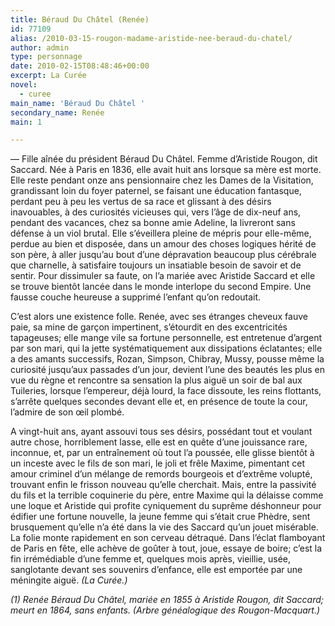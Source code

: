 ```yaml
---
title: Béraud Du Châtel (Renée)
id: 77109
alias: /2010-03-15-rougon-madame-aristide-nee-beraud-du-chatel/
author: admin
type: personnage
date: 2010-02-15T08:48:46+00:00
excerpt: La Curée
novel:
  - curee
main_name: 'Béraud Du Châtel '
secondary_name: Renée
main: 1

---
```

— Fille aînée du président Béraud Du Châtel. Femme d&rsquo;Aristide Rougon, dit Saccard. Née à Paris en 1836, elle avait huit ans lorsque sa mère est morte. Elle reste pendant onze ans pensionnaire chez les Dames de la Visitation, grandissant loin du foyer paternel, se faisant une éducation fantasque, perdant peu à peu les vertus de sa race et glissant à des désirs inavouables, à des curiosités vicieuses qui, vers l&rsquo;âge de dix-neuf ans, pendant des vacances, chez sa bonne amie Adeline, la livreront sans défense à un viol brutal. Elle s&rsquo;éveillera pleine de mépris pour elle-même, perdue au bien et disposée, dans un amour des choses logiques hérité de son père, à aller jusqu&rsquo;au bout d&rsquo;une dépravation beaucoup plus cérébrale que charnelle, à satisfaire toujours un insatiable besoin de savoir et de sentir. Pour dissimuler sa faute, on l&rsquo;a mariée avec Aristide Saccard et elle se trouve bientôt lancée dans le monde interlope du second Empire. Une fausse couche heureuse a supprimé l&rsquo;enfant qu&rsquo;on redoutait.

C&rsquo;est alors une existence folle. Renée, avec ses étranges cheveux fauve paie, sa mine de garçon impertinent, s&rsquo;étourdit en des excentricités tapageuses; elle mange vile sa fortune personnelle, est entretenue d&rsquo;argent par son mari, qui la jette systématiquement aux dissipations éclatantes; elle a des amants successifs, Rozan, Simpson, Chibray, Mussy, pousse même la curiosité jusqu&rsquo;aux passades d&rsquo;un jour, devient l&rsquo;une des beautés les plus en vue du règne et rencontre sa sensation la plus aiguë un soir de bal aux Tuileries, lorsque l&rsquo;empereur, déjà lourd, la face dissoute, les reins flottants, s&rsquo;arrête quelques secondes devant elle et, en présence de toute la cour, l&rsquo;admire de son œil plombé.

A vingt-huit ans, ayant assouvi tous ses désirs, possédant tout et voulant autre chose, horriblement lasse, elle est en quête d&rsquo;une jouissance rare, inconnue, et, par un entraînement où tout l&rsquo;a poussée, elle glisse bientôt à un inceste avec le fils de son mari, le joli et frêle Maxime, pimentant cet amour criminel d&rsquo;un mélange de remords bourgeois et d&rsquo;extrême volupté, trouvant enfin le frisson nouveau qu&rsquo;elle cherchait. Mais, entre la passivité du fils et la terrible coquinerie du père, entre Maxime qui la délaisse comme une loque et Aristide qui profite cyniquement du suprême déshonneur pour édifier une fortune nouvelle, la jeune femme qui s&rsquo;était crue Phèdre, sent brusquement qu&rsquo;elle n&rsquo;a été dans la vie des Saccard qu&rsquo;un jouet misérable. La folie monte rapidement en son cerveau détraqué. Dans l&rsquo;éclat flamboyant de Paris en fête, elle achève de goûter à tout, joue, essaye de boire; c&rsquo;est la fin irrémédiable d&rsquo;une femme et, quelques mois après, vieillie, usée, sanglotante devant ses souvenirs d&rsquo;enfance, elle est emportée par une méningite aiguë. _(La Curée.)_

_(1) Renée Béraud Du Châtel, mariée en 1855 à Aristide Rougon, dit Saccard; meurt en 1864, sans enfants. (Arbre généalogique des Rougon-Macquart.)_
